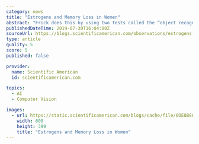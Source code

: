 ```yaml
---
category: news
title: "Estrogens and Memory Loss in Women"
abstract: "Frick does this by using two tests called the “object recognition” and “object placement” tasks. Essentially, mice love new things, and they can recognize when a new object has been placed in their environment, as well as if a familiar object has ..."
publishedDateTime: 2019-07-30T16:04:00Z
sourceUrl: https://blogs.scientificamerican.com/observations/estrogens-and-memory-loss-in-women/
type: article
quality: 5
score: 5
published: false

provider:
  name: Scientific American
  id: scientificamerican.com

topics:
  - AI
  - Computer Vision

images:
  - url: https://static.scientificamerican.com/blogs/cache/file/0DE8B861-CCC5-457B-AAC2459353130018.jpg
    width: 600
    height: 399
    title: "Estrogens and Memory Loss in Women"
---
```

